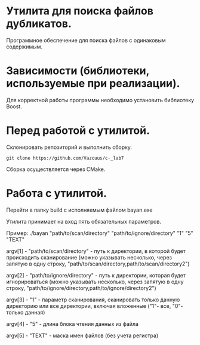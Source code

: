 # Утилита для поиска файлов дубликатов.
Программное обеспечение для поиска файлов с одинаковым содержимым.

# Зависимости (библиотеки, используемые при реализации).
Для корректной работы программы необходимо установить библиотеку Boost.

# Перед работой с утилитой.
Склонировать репозиторий и выполнить сборку.

```git clone https://github.com/Vazcuus/c-_lab7```

Сборка осуществляется через CMake.

# Работа с утилитой.
Перейти в папку build с исполняемым файлом bayan.exe

Утилита принимает на вход пять обязательных параметров.

Пример: ./bayan "path/to/scan/directory" "path/to/ignore/directory" "1" "5" "TEXT"

argv[1] - "path/to/scan/directory" - путь к директории, в которой будет происходить сканирование (можно указывать несколько, через запятую в одну строку, "path/to/scan/directory,path/to/scan/directory2")

argv[2] - "path/to/ignore/directory" - путь к директории, которая будет игнорироваться (можно указывать несколько, через запятую в одну строку, "path/to/ignore/directory,path/to/ignore/directory2")

argv[3] - "1" - параметр сканирования, сканировать только данную директорию или все директории, включая вложенные ("1"- все, "0"- только данная)

argv[4] - "5" - длина блока чтения данных из файла

argv[5] - "TEXT" - маска имен файлов (без учета регистра)

